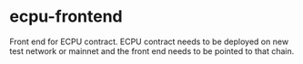 # ecpu-frontend
Front end for ECPU contract.  ECPU contract needs to be deployed on new test network or mainnet and the front end needs to be pointed to that chain.  
